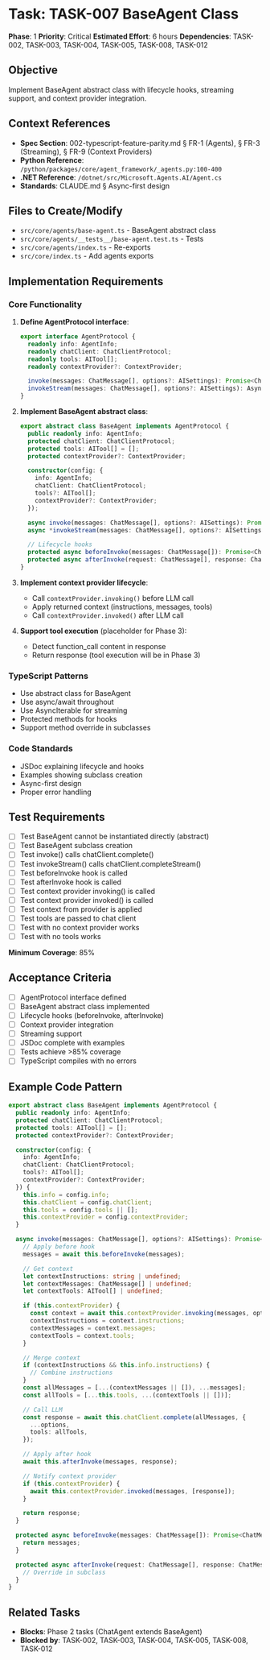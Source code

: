 # Task: TASK-007 BaseAgent Class

**Phase**: 1
**Priority**: Critical
**Estimated Effort**: 6 hours
**Dependencies**: TASK-002, TASK-003, TASK-004, TASK-005, TASK-008, TASK-012

## Objective
Implement BaseAgent abstract class with lifecycle hooks, streaming support, and context provider integration.

## Context References
- **Spec Section**: 002-typescript-feature-parity.md § FR-1 (Agents), § FR-3 (Streaming), § FR-9 (Context Providers)
- **Python Reference**: `/python/packages/core/agent_framework/_agents.py:100-400`
- **.NET Reference**: `/dotnet/src/Microsoft.Agents.AI/Agent.cs`
- **Standards**: CLAUDE.md § Async-first design

## Files to Create/Modify
- `src/core/agents/base-agent.ts` - BaseAgent abstract class
- `src/core/agents/__tests__/base-agent.test.ts` - Tests
- `src/core/agents/index.ts` - Re-exports
- `src/core/index.ts` - Add agents exports

## Implementation Requirements

### Core Functionality

1. **Define AgentProtocol interface**:
   ```typescript
   export interface AgentProtocol {
     readonly info: AgentInfo;
     readonly chatClient: ChatClientProtocol;
     readonly tools: AITool[];
     readonly contextProvider?: ContextProvider;

     invoke(messages: ChatMessage[], options?: AISettings): Promise<ChatMessage>;
     invokeStream(messages: ChatMessage[], options?: AISettings): AsyncIterable<ChatMessage>;
   }
   ```

2. **Implement BaseAgent abstract class**:
   ```typescript
   export abstract class BaseAgent implements AgentProtocol {
     public readonly info: AgentInfo;
     protected chatClient: ChatClientProtocol;
     protected tools: AITool[] = [];
     protected contextProvider?: ContextProvider;

     constructor(config: {
       info: AgentInfo;
       chatClient: ChatClientProtocol;
       tools?: AITool[];
       contextProvider?: ContextProvider;
     });

     async invoke(messages: ChatMessage[], options?: AISettings): Promise<ChatMessage>;
     async *invokeStream(messages: ChatMessage[], options?: AISettings): AsyncIterable<ChatMessage>;

     // Lifecycle hooks
     protected async beforeInvoke(messages: ChatMessage[]): Promise<ChatMessage[]>;
     protected async afterInvoke(request: ChatMessage[], response: ChatMessage): Promise<void>;
   }
   ```

3. **Implement context provider lifecycle**:
   - Call `contextProvider.invoking()` before LLM call
   - Apply returned context (instructions, messages, tools)
   - Call `contextProvider.invoked()` after LLM call

4. **Support tool execution** (placeholder for Phase 3):
   - Detect function_call content in response
   - Return response (tool execution will be in Phase 3)

### TypeScript Patterns
- Use abstract class for BaseAgent
- Use async/await throughout
- Use AsyncIterable for streaming
- Protected methods for hooks
- Support method override in subclasses

### Code Standards
- JSDoc explaining lifecycle and hooks
- Examples showing subclass creation
- Async-first design
- Proper error handling

## Test Requirements

- [ ] Test BaseAgent cannot be instantiated directly (abstract)
- [ ] Test BaseAgent subclass creation
- [ ] Test invoke() calls chatClient.complete()
- [ ] Test invokeStream() calls chatClient.completeStream()
- [ ] Test beforeInvoke hook is called
- [ ] Test afterInvoke hook is called
- [ ] Test context provider invoking() is called
- [ ] Test context provider invoked() is called
- [ ] Test context from provider is applied
- [ ] Test tools are passed to chat client
- [ ] Test with no context provider works
- [ ] Test with no tools works

**Minimum Coverage**: 85%

## Acceptance Criteria
- [ ] AgentProtocol interface defined
- [ ] BaseAgent abstract class implemented
- [ ] Lifecycle hooks (beforeInvoke, afterInvoke)
- [ ] Context provider integration
- [ ] Streaming support
- [ ] JSDoc complete with examples
- [ ] Tests achieve >85% coverage
- [ ] TypeScript compiles with no errors

## Example Code Pattern

```typescript
export abstract class BaseAgent implements AgentProtocol {
  public readonly info: AgentInfo;
  protected chatClient: ChatClientProtocol;
  protected tools: AITool[] = [];
  protected contextProvider?: ContextProvider;

  constructor(config: {
    info: AgentInfo;
    chatClient: ChatClientProtocol;
    tools?: AITool[];
    contextProvider?: ContextProvider;
  }) {
    this.info = config.info;
    this.chatClient = config.chatClient;
    this.tools = config.tools || [];
    this.contextProvider = config.contextProvider;
  }

  async invoke(messages: ChatMessage[], options?: AISettings): Promise<ChatMessage> {
    // Apply before hook
    messages = await this.beforeInvoke(messages);

    // Get context
    let contextInstructions: string | undefined;
    let contextMessages: ChatMessage[] | undefined;
    let contextTools: AITool[] | undefined;

    if (this.contextProvider) {
      const context = await this.contextProvider.invoking(messages, options);
      contextInstructions = context.instructions;
      contextMessages = context.messages;
      contextTools = context.tools;
    }

    // Merge context
    if (contextInstructions && this.info.instructions) {
      // Combine instructions
    }
    const allMessages = [...(contextMessages || []), ...messages];
    const allTools = [...this.tools, ...(contextTools || [])];

    // Call LLM
    const response = await this.chatClient.complete(allMessages, {
      ...options,
      tools: allTools,
    });

    // Apply after hook
    await this.afterInvoke(messages, response);

    // Notify context provider
    if (this.contextProvider) {
      await this.contextProvider.invoked(messages, [response]);
    }

    return response;
  }

  protected async beforeInvoke(messages: ChatMessage[]): Promise<ChatMessage[]> {
    return messages;
  }

  protected async afterInvoke(request: ChatMessage[], response: ChatMessage): Promise<void> {
    // Override in subclass
  }
}
```

## Related Tasks
- **Blocks**: Phase 2 tasks (ChatAgent extends BaseAgent)
- **Blocked by**: TASK-002, TASK-003, TASK-004, TASK-005, TASK-008, TASK-012
